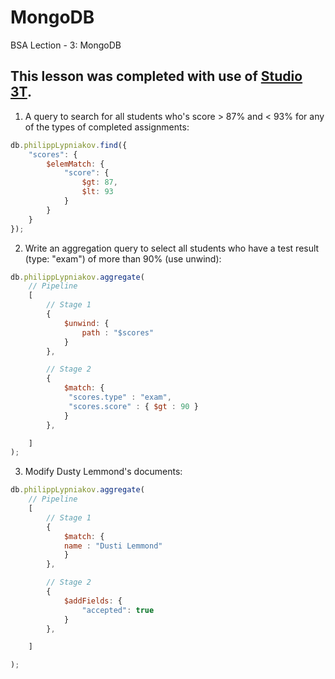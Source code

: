 # MongoDB
BSA Lection - 3: MongoDB

## This lesson was completed with use of [Studio 3T].

1. A query to search for all students who's score > 87% and < 93% for any of the types of completed assignments:
```javascript
db.philippLypniakov.find({
    "scores": {
        $elemMatch: {
            "score": {
                $gt: 87,
                $lt: 93
            }
        }
    }
});
```
2. Write an aggregation query to select all students who have a test result (type: "exam") of more than 90% (use unwind):
```javascript
db.philippLypniakov.aggregate(
	// Pipeline
	[
		// Stage 1
		{
			$unwind: {
			    path : "$scores"
			}
		},

		// Stage 2
		{
			$match: {
			 "scores.type" : "exam",
			 "scores.score" : { $gt : 90 }
			}
		},

	]
);
```
3. Modify Dusty Lemmond's documents:
```javascript
db.philippLypniakov.aggregate(
	// Pipeline
	[
		// Stage 1
		{
			$match: {
			name : "Dusti Lemmond"
			}
		},

		// Stage 2
		{
			$addFields: {
			    "accepted": true
			}
		},

	]

);
```

[Studio 3T]: <https://studio3t.com/>

